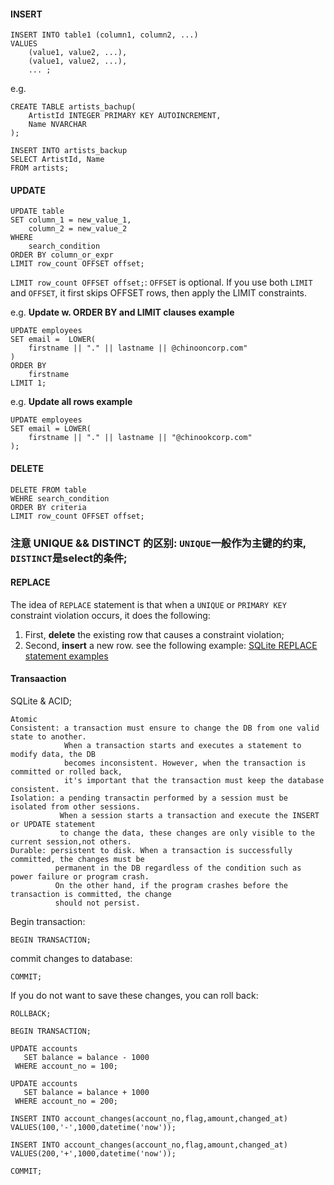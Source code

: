 #### INSERT
``` 
INSERT INTO table1 (column1, column2, ...)
VALUES
    (value1, value2, ...),
    (value1, value2, ...),
    ... ;
```
e.g. 
```
CREATE TABLE artists_bachup(
    ArtistId INTEGER PRIMARY KEY AUTOINCREMENT,
    Name NVARCHAR
);

INSERT INTO artists_backup
SELECT ArtistId, Name
FROM artists;
```

#### UPDATE
```
UPDATE table
SET column_1 = new_value_1,
    column_2 = new_value_2
WHERE
    search_condition
ORDER BY column_or_expr
LIMIT row_count OFFSET offset;
```

```LIMIT row_count OFFSET offset;```:  ```OFFSET``` is optional. If you use both ```LIMIT```
and ```OFFSET```, it first skips OFFSET rows, then apply the LIMIT constraints.

e.g. **Update w. ORDER BY and LIMIT clauses example**
```
UPDATE employees 
SET email =  LOWER(
    firstname || "." || lastname || @chinooncorp.com"
)
ORDER BY
    firstname
LIMIT 1;
```

e.g. **Update all rows example**
```
UPDATE employees
SET email = LOWER(
    firstname || "." || lastname || "@chinookcorp.com"
);
```

#### DELETE
```
DELETE FROM table
WEHRE search_condition
ORDER BY criteria
LIMIT row_count OFFSET offset;
```
### 注意 UNIQUE && DISTINCT 的区别: ```UNIQUE```一般作为主键的约束, ```DISTINCT```是select的条件;

#### REPLACE
The idea of ```REPLACE``` statement is that when a ```UNIQUE``` or ```PRIMARY KEY``` constraint
violation occurs, it does the following: 
1. First, **delete** the existing row that causes a constraint violation;
2. Second, **insert** a new row.
see the following example: [SQLite REPLACE statement examples](https://www.sqlitetutorial.net/sqlite-replace-statement/)

#### Transaaction
SQLite & ACID;
```
Atomic
Consistent: a transaction must ensure to change the DB from one valid state to another.
            When a transaction starts and executes a statement to modify data, the DB
            becomes inconsistent. However, when the transaction is committed or rolled back,
            it's important that the transaction must keep the database consistent.
Isolation: a pending transactin performed by a session must be isolated from other sessions.
           When a session starts a transaction and execute the INSERT or UPDATE statement
           to change the data, these changes are only visible to the current session,not others.
Durable: persistent to disk. When a transaction is successfully committed, the changes must be 
          permanent in the DB regardless of the condition such as power failure or program crash.
          On the other hand, if the program crashes before the transaction is committed, the change
          should not persist.
```

Begin transaction: 
```
BEGIN TRANSACTION;
```

commit changes to database:
```
COMMIT;
```

If you do not want to save these changes, you can roll back: 
```
ROLLBACK;
```

```
BEGIN TRANSACTION;
 
UPDATE accounts
   SET balance = balance - 1000
 WHERE account_no = 100;
 
UPDATE accounts
   SET balance = balance + 1000
 WHERE account_no = 200;
 
INSERT INTO account_changes(account_no,flag,amount,changed_at) 
VALUES(100,'-',1000,datetime('now'));
 
INSERT INTO account_changes(account_no,flag,amount,changed_at) 
VALUES(200,'+',1000,datetime('now'));
 
COMMIT;
```
